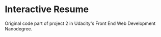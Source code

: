 Interactive Resume
==================

Original code part of project 2 in Udacity's Front End Web Development Nanodegree.